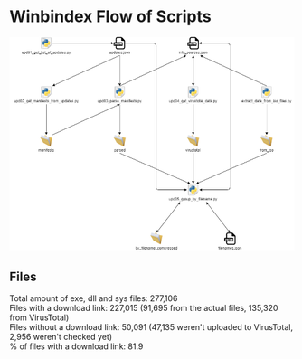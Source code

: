 # Winbindex Flow of Scripts

![winbindex-scripts-flow.png](winbindex-scripts-flow.png)

## Files

<!--FileStats-->
Total amount of exe, dll and sys files: 277,106  
Files with a download link: 227,015 (91,695 from the actual files, 135,320 from VirusTotal)  
Files without a download link: 50,091 (47,135 weren't uploaded to VirusTotal, 2,956 weren't checked yet)  
% of files with a download link: 81.9  
<!--/FileStats-->
